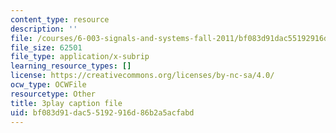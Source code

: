 ```yaml
---
content_type: resource
description: ''
file: /courses/6-003-signals-and-systems-fall-2011/bf083d91dac55192916d86b2a5acfabd_N0CVIoVQkmc.vtt
file_size: 62501
file_type: application/x-subrip
learning_resource_types: []
license: https://creativecommons.org/licenses/by-nc-sa/4.0/
ocw_type: OCWFile
resourcetype: Other
title: 3play caption file
uid: bf083d91-dac5-5192-916d-86b2a5acfabd
---
```

